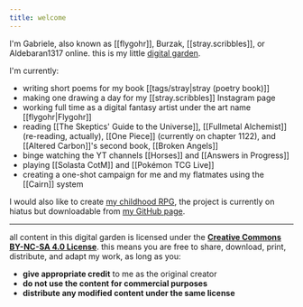 ```yaml
---
title: welcome
---
```

I'm Gabriele, also known as [[flygohr]], Burzak, [[stray.scribbles]], or Aldebaran1317 online. this is my little [digital garden](https://jzhao.xyz/posts/networked-thought#what-is-digital-gardening).

I'm currently:
- writing short poems for my book [[tags/stray|stray (poetry book)]]
- making one drawing a day for my [[stray.scribbles]] Instagram page
- working full time as a digital fantasy artist under the art name [[flygohr|Flygohr]]
- reading [[The Skeptics' Guide to the Universe]], [[Fullmetal Alchemist]] (re-reading, actually), [[One Piece]] (currently on chapter 1122), and [[Altered Carbon]]'s second book, [[Broken Angels]]
- binge watching the YT channels [[Horses]] and [[Answers in Progress]]
- playing [[Solasta CotM]] and [[Pokémon TCG Live]]
- creating a one-shot campaign for me and my flatmates using the [[Cairn]] system

I would also like to create [my childhood RPG](https://github.com/unapologeticaf/childhood-rpg), the project is currently on hiatus but downloadable from [my GitHub page](https://github.com/unapologeticaf/).

---

all content in this digital garden is licensed under the **[Creative Commons BY-NC-SA 4.0 License](https://creativecommons.org/licenses/by-nc-sa/4.0/deed.en)**. this means you are free to share, download, print, distribute, and adapt my work, as long as you:

- **give appropriate credit** to me as the original creator
- **do not use the content for commercial purposes**
- **distribute any modified content under the same license**
